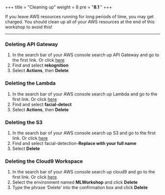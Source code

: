 
+++
title = "Cleaning up"
weight = 8
pre = "<b>8.1 </b>"
+++

If you leave AWS resources running for long periods of time, you may get charged. You should clean up all of your AWS resources at the end of this workshop to avoid this!

---

### Deleting API Gateway

1. In the search bar of your AWS console search up API Gateway and go to the first link. Or click [here](https://ap-southeast-2.console.aws.amazon.com/apigateway/home?region=ap-southeast-2#/)
2. Find and select **rekognition**
3. Select **Actions**, then **Delete**

### Deleting the Lambda

1. In the search bar of your AWS console search up Lambda and go to the first link. Or click [here](https://ap-southeast-2.console.aws.amazon.com/lambda/home?region=ap-southeast-2#/functions)
2. Find and select **facial-detect**
3. Select **Actions**, then **Delete**

### Deleting the S3

1. In the search bar of your AWS console search up S3 and go to the first link. Or click [here](https://s3.console.aws.amazon.com/s3/home?region=ap-southeast-2#)
2. Find and select facial-detection-**Replace with your full name**
3. Select **Delete**

### Deleting the Cloud9 Workspace

1. In the search bar of your AWS console search up cloud9 and go to the first link. Or click [here](https://ap-southeast-2.console.aws.amazon.com/cloud9/home?region=ap-southeast-2#)
2. Select the environment named **MLWorkshop** and click **Delete**
3. Type the phrase ‘Delete’ into the confirmation box and click **Delete**
